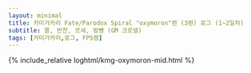 ```yaml
---
layout: minimal
title: 카미가카리 Fate/Parodox Spiral "oxymoron"편 (3편) 로그 (1~2일차)
subtitle: 콜, 반찬, 르세, 밤뼝 (GM 크로넬)
tags: [카미가카리,로그, FPS캠]
---
```


{% include_relative loghtml/kmg-oxymoron-mid.html %}